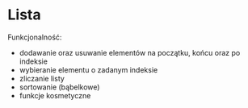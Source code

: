 # Lista
Funkcjonalność:
- dodawanie oraz usuwanie elementów na początku, końcu oraz po indeksie
- wybieranie elementu o zadanym indeksie
- zliczanie listy
- sortowanie (bąbelkowe)
- funkcje kosmetyczne
